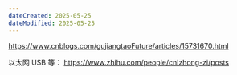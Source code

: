 ```yaml
---
dateCreated: 2025-05-25
dateModified: 2025-05-25
---
```


https://www.cnblogs.com/gujiangtaoFuture/articles/15731670.html

以太网 USB 等： https://www.zhihu.com/people/cnlzhong-zi/posts
